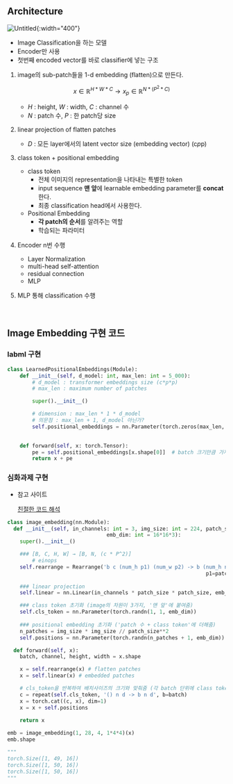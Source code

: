 ## Architecture

![Untitled](/image/Untitled.png){:width="400"}

- Image Classification을 하는 모델
- Encoder만 사용
- 첫번째 encoded vector를 바로 classifier에 넣는 구조

1. image의 sub-patch들을 1-d embedding (flatten)으로 만든다.
    
    $$
    x∈\mathbb{R}^{H*W*C} → x_p∈\mathbb{R}^{N*(P^2*C)}
    $$
    
    - $H$ : height, $W$ : width, $C$ : channel 수
    - $N$ : patch 수, $P$ : 한 patch당 size
2. linear projection of flatten patches
    - $D$ : 모든 layer에서의 latent vector size (embedding vector) (c*p*p)
3. class token + positional embedding
    - class token
        - 전체 이미지의 representation을 나타내는 특별한 token
        - input sequence **맨 앞**에 learnable embedding parameter를 **concat**한다.
        - 최종 classification head에서 사용한다.
    - Positional Embedding
        - **각 patch의 순서**를 알려주는 역할
        - 학습되는 파라미터
4. Encoder n번 수행
    - Layer Normalization
    - multi-head self-attention
    - residual connection
    - MLP
5. MLP 통해 classification 수행

<br/>

## Image Embedding 구현 코드

### labml 구현

```python
class LearnedPositionalEmbeddings(Module):
	def __init__(self, d_model: int, max_len: int = 5_000):
		# d_model : transformer embeddings size (c*p*p)
		# max_len : maximum number of patches

		super().__init__()

		# dimension : max_len * 1 * d_model
		# 의문점 : max_len + 1, d_model 아닌가?
		self.positional_embeddings = nn.Parameter(torch.zeros(max_len, 1, d_model), 
																							requires_grad=True)

	def forward(self, x: torch.Tensor):
		pe = self.positional_embeddings[x.shape[0]]  # batch 크기만큼 가져와 더하기
		return x + pe
```

### 심화과제 구현

- 참고 사이트
    
    [친절한 코드 해석](https://yhkim4504.tistory.com/5)
    

```python
class image_embedding(nn.Module):
  def __init__(self, in_channels: int = 3, img_size: int = 224, patch_size: int = 16, 
								emb_dim: int = 16*16*3):
    super().__init__()

    ### [B, C, H, W] → [B, N, (c * P^2)]
		# einops
    self.rearrange = Rearrange('b c (num_h p1) (num_w p2) -> b (num_h num_w) (c p1 p2)', 
																p1=patch_size, p2=patch_size)
    
    ### linear projection
    self.linear = nn.Linear(in_channels * patch_size * patch_size, emb_dim)

    ### class token 초기화 (image의 차원이 3가지, '맨 앞'에 붙여줌)
    self.cls_token = nn.Parameter(torch.randn(1, 1, emb_dim))
    
    ### positional embedding 초기화 ('patch 수 + class token'에 더해줌)
    n_patches = img_size * img_size // patch_size**2
    self.positions = nn.Parameter(torch.randn(n_patches + 1, emb_dim))

  def forward(self, x):
    batch, channel, height, width = x.shape

    x = self.rearrange(x) # flatten patches
    x = self.linear(x) # embedded patches

    # cls_token을 반복하여 배치사이즈의 크기와 맞춰줌 (각 batch 단위에 class token을 concat)
    c = repeat(self.cls_token, '() n d -> b n d', b=batch)
    x = torch.cat((c, x), dim=1)
    x = x + self.positions
   
    return x

emb = image_embedding(1, 28, 4, 1*4*4)(x)
emb.shape

"""
torch.Size([1, 49, 16])
torch.Size([1, 50, 16])
torch.Size([1, 50, 16])
"""
```